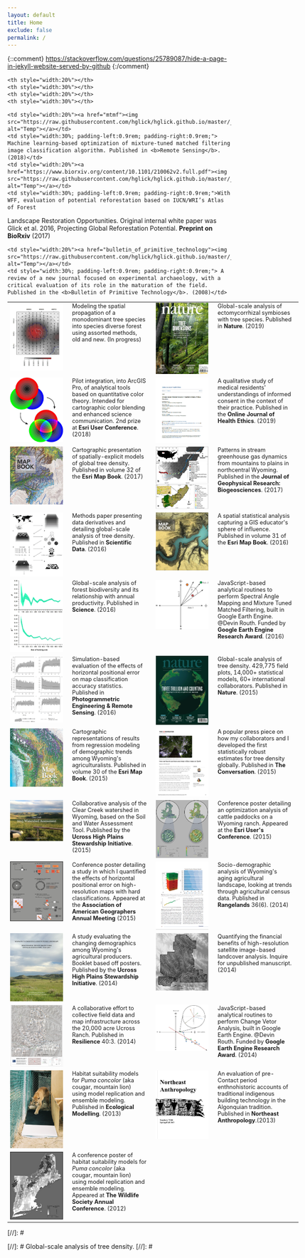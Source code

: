 ```yaml
---
layout: default
title: Home
exclude: false
permalink: /
---
```


{::comment}
https://stackoverflow.com/questions/25789087/hide-a-page-in-jekyll-website-served-by-github
{:/comment}


<table style="width:130%">
  <tr style="font-size:0.9em; vertical-align: top">

	<th style="width:20%"></th>
	<th style="width:30%"></th>
	<th style="width:20%"></th>
	<th style="width:30%"></th>
  </tr>
	

  <tr style="font-size:0.9em; vertical-align: top">
  <td style="width:20%"><a href="spatial_translation"><img src="https://raw.githubusercontent.com/hglick/hglick.github.io/master/_images/Small/Vector_Field_Small.png" alt="Italian Trulli" alt="Temp"></a></td>
	<td style="width:30%; padding-left:0.9rem; padding-right:0.9rem;">Modeling the spatial propagation of a monodominant tree species into species diverse forest using assorted methods, old and new. (In progress)</td>
    <td style="width:20%"><a href="https://www.nature.com/articles/s41586-019-1128-0"><img src="https://raw.githubusercontent.com/hglick/hglick.github.io/master/_images/Small/Steidinger_et_al_2019_Cover_Small.png" alt="Temp"></a></td>
	<td style="width:30%; padding-left:0.9rem; padding-right:0.9rem;"> Global-scale analysis of ectomycorrhizal symbioses with tree species. Published in <b>Nature</b>. (2019)</td>
	
  </tr>



  <tr style="font-size:0.9em; vertical-align: top">

  <td style="width:20%"><a href="https://mapgallery.esri.com/map-detail/
	5b43ab3cf657650a1e2d2183"><img src="https://raw.githubusercontent.com/hglick/hglick.github.io/master/_images/Small/Color_Mixing_90dpi.png" alt="Italian Trulli"  alt="Temp"></a></td>
    <td style="width:30%; padding-left:0.9rem; padding-right:0.9rem;">Pilot integration, into ArcGIS Pro, of analytical tools based on quantitative color theory. Intended for cartographic color blending and enhanced science communication. 2nd prize at <b>Esri User Conference</b>. (2018)</td>
	<td style="width:20%"><a href="https://aquila.usm.edu/cgi/viewcontent.cgi?article=1222&context=ojhe"><img src="https://raw.githubusercontent.com/hglick/hglick.github.io/master/_images/Small/Zhong_et_al_2018_Small.png" alt="Temp"></a></td>
 	<td style="width:30%; padding-left:0.9rem; padding-right:0.9rem;"> A qualitative study of medical residents' understandings of informed consent in the context of their practice. Published in the <b>Online Journal of Health Ethics</b>. (2019)</td>
	
  </tr>
 
  <tr style="font-size:0.9em; vertical-align: top">

	
	<td style="width:20%"><a href="mtmf"><img src="https://raw.githubusercontent.com/hglick/hglick.github.io/master/_images/Small/MTMF_Figure_4.png" alt="Temp"></a></td>
	<td style="width:30%; padding-left:0.9rem; padding-right:0.9rem;"> Machine learning-based optimization of mixture-tuned matched filtering image classification algorithm. Published in <b>Remote Sensing</b>. (2018)</td>
	<td style="width:20%"><a href="https://www.biorxiv.org/content/10.1101/210062v2.full.pdf"><img src="https://raw.githubusercontent.com/hglick/hglick.github.io/master/_images/Small/WWF_Figure_1.png" alt="Temp"></a></td>
	<td style="width:30%; padding-left:0.9rem; padding-right:0.9rem;">With WFF, evaluation of potential reforestation based on IUCN/WRI’s Atlas of Forest
Landscape Restoration Opportunities. Original internal white paper was Glick et al. 2016, Projecting Global Reforestation Potential. <b>Preprint on BioRxiv</b> (2017)  </td>

	
  </tr>
  
  <tr style="font-size:0.9em; vertical-align: top">

  <td style="width:20%"><a href="esri_map_book_tree_density"><img src="https://raw.githubusercontent.com/hglick/hglick.github.io/master/_images/Small/Esri_Map_Book_Vol_32_Cover_Small.png" alt="Temp"></a></td>
	<td style="width:30%; padding-left:0.9rem; padding-right:0.9rem;"> Cartographic presentation of spatially-explicit models of global tree density. Published in volume 32 of the <b>Esri Map Book</b>. (2017)</td>
	<td style="width:20%"><a href="https://agupubs.onlinelibrary.wiley.com/doi/epdf/10.1002/2017JG003906"><img src="https://raw.githubusercontent.com/hglick/hglick.github.io/master/_images/Small/Kuhn_et_al_2018_Figure_1.png" alt="Temp"></a></td>
 	<td style="width:30%; padding-left:0.9rem; padding-right:0.9rem;"> Patterns in stream greenhouse gas dynamics from mountains to plains in northcentral Wyoming. Published in the <b>Journal of Geophysical Research: Biogeosciences</b>. (2017)</td>
	
  </tr>
  
  <tr style="font-size:0.9em; vertical-align: top">

  <td style="width:20%"><a href="scientific_data"><img src="https://raw.githubusercontent.com/hglick/hglick.github.io/master/_images/Small/Scientific_Data_Figure_1.png" alt="Temp"></a></td>
	<td style="width:30%; padding-left:0.9rem; padding-right:0.9rem;"> Methods paper presenting data derivatives and detailing global-scale analysis of tree density. Published in <b>Scientific Data</b>. (2016)</td>
    <td style="width:20%"><a href="esri_map_book_education"><img src="https://raw.githubusercontent.com/hglick/hglick.github.io/master/_images/Small/Esri_Map_Book_Vol_31_Cover_Small.png" alt="Temp"></a></td>
	<td style="width:30%; padding-left:0.9rem; padding-right:0.9rem;"> A spatial statistical analysis capturing a GIS educator's sphere of influence. Published in volume 31 of the <b>Esri Map Book</b>. (2016)</td>
	
    
  </tr>

  <tr style="font-size:0.9em; vertical-align: top">	
	<td style="width:20%"><a href="https://science.sciencemag.org/content/354/6309/aaf8957.full.pdf"><img src="https://raw.githubusercontent.com/hglick/hglick.github.io/master/_images/Small/Liang_Science_Graph_90dpi.png" alt="Temp"></a></td>
	<td style="width:30%; padding-left:0.9rem; padding-right:0.9rem;">Global-scale analysis of forest biodiversity and its relationship with annual productivity. Published in <b>Science</b>. (2016)</td>
	<td style="width:20%"><a href="spectral_angle_mapping"><img src="https://raw.githubusercontent.com/hglick/hglick.github.io/master/_images/Small/SAM_Graphic.png" alt="Temp"></a></td>
    <td style="width:30%; padding-left:0.9rem; padding-right:0.9rem;">JavaScript-based analytical routines to perform Spectral Angle Mapping and Mixture Tuned Matched Filtering, built in Google Earth Engine. @Devin Routh. Funded by <b>Google Earth Engine Research Award</b>. (2016)</td>
  </tr>
	
	
  <tr style="font-size:0.9em; vertical-align: top">	
	<td style="width:20%"><a href="https://www.ingentaconnect.com/content/asprs/pers/2016/00000082/00000010/art00016#"><img src="https://raw.githubusercontent.com/hglick/hglick.github.io/master/_images/Small/Accuracy_Assessment.png" alt="Temp"></a></td>
    <td style="width:30%; padding-left:0.9rem; padding-right:0.9rem;">Simulation-based evaluation of the effects of horizontal positional error on map classification accuracy statistics. Published in <b>Photogrammetric Engineering & Remote Sensing</b>. (2016)</td> 
	<td style="width:20%"><a href="nature_article"><img src="https://raw.githubusercontent.com/hglick/hglick.github.io/master/_images/Small/Nature_Cover_Small.png" alt="Temp"></a></td>
    <td style="width:30%; padding-left:0.9rem; padding-right:0.9rem;">Global-scale analysis of tree density. 429,775 field plots, 14,000+ statistical models, 60+ international collaborators. Published in <b>Nature</b>. (2015)</td>
  </tr>    

  <tr style="font-size:0.9em; vertical-align: top">
	<td style="width:20%"><a href="esri_map_book_demographics"><img src="https://raw.githubusercontent.com/hglick/hglick.github.io/master/_images/Small/Esri_Map_Book_Vol_30_Cover_Small.png" alt="Temp"></a></td>
	<td style="width:30%; padding-left:0.9rem; padding-right:0.9rem;"> Cartographic representations of results from regression modeling of demographic trends among Wyoming's agriculturalists. Published in volume 30 of the <b>Esri Map Book</b>. (2015)</td>
	<td style="width:20%"><a href="https://theconversation.com/how-we-found-out-there-are-three-trillion-trees-on-earth-47071"><img src="https://raw.githubusercontent.com/hglick/hglick.github.io/master/_images/Small/The_Conversation_Cover_Page_Small.png" alt="Temp"></a></td>
	<td style="width:30%; padding-left:0.9rem; padding-right:0.9rem;"> A popular press piece on how my collaborators and I developed the first statistically robust estimates for tree density globally. Published in <b>The Conversation</b>. (2015)</td>
  </tr>

  <tr style="font-size:0.9em; vertical-align: top">
	<td style="width:20%"><a href="https://issuu.com/uhpsi/docs/swat_report_for_issuu"><img src="https://raw.githubusercontent.com/hglick/hglick.github.io/master/_images/Small/Clear_Creek_Hydrology_Small.png" alt="Temp"></a></td>
	<td style="width:30%; padding-left:0.9rem; padding-right:0.9rem;">Collaborative analysis of the Clear Creek watershed in Wyoming, based on the Soil and Water Assessment Tool. Published by the <b>Ucross High Plains Stewardship Initiative</b>. (2015)</td>
	<td style="width:20%"><a href="optimizing_infrastructure"><img src="https://raw.githubusercontent.com/hglick/hglick.github.io/master/_images/Small/Optimizing_Infrastructure_Poster_Small.png" alt="Temp"></a></td>
	<td style="width:30%; padding-left:0.9rem; padding-right:0.9rem;"> Conference poster detailing an optimization analysis of cattle paddocks on a Wyoming ranch. Appeared at the <b>Esri User's Conference</b>. (2015)</td>
  </tr>
  
  <tr style="font-size:0.9em; vertical-align: top">
	<td style="width:20%"><a href="accuracy_assessment_poster"><img src="https://raw.githubusercontent.com/hglick/hglick.github.io/master/_images/Small/Accuracy_Assessment_Poster_Small.png" alt="Temp"></a></td>
	<td style="width:30%; padding-left:0.9rem; padding-right:0.9rem;">Conference poster detailing a study in which I quantified the effects of horizontal positional error on high-resolution maps with hard classifications. Appeared at the <b>Association of American Geographers Annual Meeting</b> (2015)</td>
	<td style="width:20%"><a href="rangeland_demographics"><img src="https://raw.githubusercontent.com/hglick/hglick.github.io/master/_images/Small/Rangelands_Graphic_Small.png" alt="Temp"></a></td>
    <td style="width:30%; padding-left:0.9rem; padding-right:0.9rem;">Socio-demographic analysis of Wyoming's aging agricultural landscape, looking at trends through agricultural census data. Published in <b>Rangelands</b> 36(6). (2014)</td>
  </tr>
  
  <tr style="font-size:0.9em; vertical-align: top">
	<td style="width:20%"><a href="demographics_booklet"><img src="https://raw.githubusercontent.com/hglick/hglick.github.io/master/_images/Small/Demographic_Booklet_Cover_Small.png" alt="Temp"></a></td>
    <td style="width:30%; padding-left:0.9rem; padding-right:0.9rem;">A study evaluating the changing demographics among Wyoming's agricultural producers. Booklet based off posters. Published by the <b>Ucross High Plains Stewardship Initiative</b>. (2014)</td>
	<td style="width:20%"><a href="ucross_landcover"><img src="https://raw.githubusercontent.com/hglick/hglick.github.io/master/_images/Small/Ucross_Travel_Routes_Small.png" alt="Temp"></a></td>
    <td style="width:30%; padding-left:0.9rem; padding-right:0.9rem;">Quantifying the financial benefits of high-resolution satellite image-based landcover analysis. Inquire for unpublished manuscript. (2014)</td>
  </tr>
  
  <tr style="font-size:0.9em; vertical-align: top">
	<td style="width:20%"><a href="ucross_map"><img src="https://raw.githubusercontent.com/hglick/hglick.github.io/master/_images/Small/Ucross_Fencelines_Small.png"  alt="Temp"></a></td>
	<td style="width:30%; padding-left:0.9rem; padding-right:0.9rem;"> A collaborative effort to collective field data and map infrastructure across the 20,000 acre Ucross Ranch. Published in <b> Resilience </b> 40:3. (2014)</td>
	<td style="width:20%"><a href="change_vector_analysis"><img src="https://raw.githubusercontent.com/hglick/hglick.github.io/master/_images/Small/CVA_Graphic.png"  alt="Temp"></a></td>
	<td style="width:30%; padding-left:0.9rem; padding-right:0.9rem;"> JavaScript-based analytical routines to perform Change Vetor Analysis, built in Google Earth Engine. @Devin Routh. Funded by <b>Google Earth Engine Research Award</b>. (2014)</td>
  </tr>
  
  <tr style="font-size:0.9em; vertical-align: top">
	<td style="width:20%"><a href="cougar_modeling"><img src="https://raw.githubusercontent.com/hglick/hglick.github.io/master/_images/Small/Cougar_Track_Plate_Small.png"  alt="Temp"></a></td>
	<td style="width:30%; padding-left:0.9rem; padding-right:0.9rem;"> Habitat suitability models for <i>Puma concolor </i> (aka cougar, mountain lion) using model replication and ensemble modeling. Published in <b>Ecological Modelling</b>. (2013)</td>
	<td style="width:20%"><a href="https://www.albany.edu/northeast_anthropology/abstracts/issue79-80.htm"><img src="https://raw.githubusercontent.com/hglick/hglick.github.io/master/_images/Small/Northeast_Anthropology_Cover_Small.png" alt="Temp"></a></td>
    <td style="width:30%; padding-left:0.9rem; padding-right:0.9rem;"> An evaluation of pre-Contact period enthnohistoric accounts of traditional indigenous building technology in the Algonquian tradition. Published in <b>Northeast Anthropology</b>.(2013)</td>
  </tr>
  
  <tr style="font-size:0.9em; vertical-align: top">
	<td style="width:20%"><a href="cougar_poster"><img src="https://raw.githubusercontent.com/hglick/hglick.github.io/master/_images/Small/Cougar_Poster_Small.png"  alt="Temp"></a></td>
	<td style="width:30%; padding-left:0.9rem; padding-right:0.9rem;"> A conference poster of habitat suitability models for <i>Puma concolor </i> (aka cougar, mountain lion) using model replication and ensemble modeling. Appeared at <b>The Wildlife Society Annual Conference</b>. (2012)</td>
	
	<td style="width:20%"><a href="bulletin_of_primitive_technology"><img src="https://raw.githubusercontent.com/hglick/hglick.github.io/master/_images/Small/Glick_2008_Cover_Small.png" alt="Temp"></a></td>
    <td style="width:30%; padding-left:0.9rem; padding-right:0.9rem;"> A review of a new journal focused on experimental archaeology, with a critical evaluation of its role in the maturation of the field. Published in the <b>Bulletin of Primitive Technology</b>. (2008)</td>
  </tr>
  
</table>




   	




[//]: #<p class="message">
[//]: #  Global-scale analysis of tree density.
[//]: #</p>


